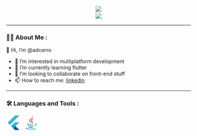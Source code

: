 <html>
  <div align="center">
    <img src="https://i.giphy.com/media/v1.Y2lkPTc5MGI3NjExcDh6MG10NHljMGQ5NzQ5dG4zdW9kbDNqbHZsbGJ0Y3ZlZW9wMzFoaCZlcD12MV9pbnRlcm5hbF9naWZfYnlfaWQmY3Q9Zw/HzPtbOKyBoBFsK4hyc/giphy.gif" width="100">
    <!--- via GIPHY -->
  </div>
  <div id="badge" align="center">
    <a href="https://www.linkedin.com/in/alan-daniel-florez-cerro">
      <img src="https://img.shields.io/badge/LinkedIn-blue?logo=linkedin&logoColor=white&style=for-the-badge">
    </a>
  </div>
</html>

---
### :man_technologist: About Me :
👋 Hi, I’m @adcerro
- 👀 I’m interested in multiplatform development
- 🌱 I’m currently learning flutter
- 💞️ I’m looking to collaborate on front-end stuff
- 📫 How to reach me: [linkedin](https://www.linkedin.com/in/alan-daniel-florez-cerro)
---

### :hammer_and_wrench: Languages and Tools :
<img src="https://github.com/devicons/devicon/blob/master/icons/flutter/flutter-original.svg" title="Flutter" alt="Flutter" width="40" height="40"/>&nbsp;
<img src="https://github.com/devicons/devicon/blob/master/icons/java/java-original.svg" title="Java" alt="Java" width="40" height="40"/>&nbsp;
<!---
adcerro/adcerro is a ✨ special ✨ repository because its `README.md` (this file) appears on your GitHub profile.
You can click the Preview link to take a look at your changes.
--->
